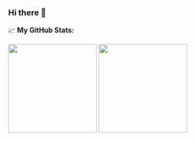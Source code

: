 ### Hi there 👋

📈 **My GitHub Stats:**

<p>
  <img height="180em" src="https://github-readme-stats.vercel.app/api?username=vburtelov&show_icons=true&hide_border=true&&count_private=true&include_all_commits=true" />
  <img height="180em" src="https://github-readme-stats.vercel.app/api/top-langs/?username=vburtelov&exclude_repo=KNN-Image-Classification&show_icons=true&hide_border=true&layout=compact&langs_count=8"/>
</p>
